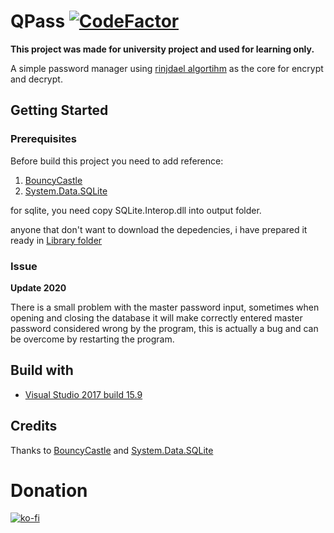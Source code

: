 # QPass [![CodeFactor](https://www.codefactor.io/repository/github/shiroechi/qpass-password-manager/badge)](https://www.codefactor.io/repository/github/shiroechi/qpass-password-manager)
**This project was made for university project and used for learning only.**

A simple password manager using [rinjdael algortihm](https://en.wikipedia.org/wiki/Advanced_Encryption_Standard) as the core for encrypt and decrypt.

## Getting Started
 
### Prerequisites
Before build this project you need to add reference:
1. [BouncyCastle](https://www.nuget.org/packages/BouncyCastle/)
2. [System.Data.SQLite](https://www.nuget.org/packages/System.Data.SQLite.Core/)

for sqlite, you need copy SQLite.Interop.dll into output folder.

anyone that don't want to download the depedencies, i have prepared it ready in [Library folder](/Library)

### Issue
**Update 2020**

There is a small problem with the master password input, sometimes when opening and closing the database it will make correctly entered master password considered wrong by the program, this is actually a bug and can be overcome by restarting the program.

## Build with
* [Visual Studio 2017 build 15.9](https://visualstudio.microsoft.com/downloads/)

## Credits
Thanks to [BouncyCastle](https://www.bouncycastle.org/) and [System.Data.SQLite](http://system.data.sqlite.org/index.html/doc/trunk/www/index.wiki)

# Donation
[![ko-fi](https://www.ko-fi.com/img/githubbutton_sm.svg)](https://ko-fi.com/X8X81SP2L)
